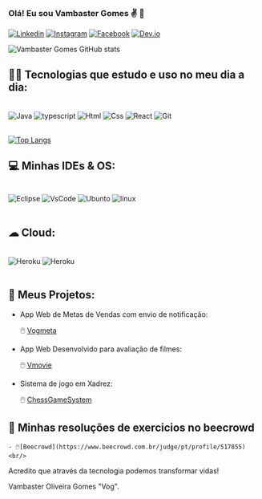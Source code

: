 

### Olá! Eu sou Vambaster Gomes  ✌️ 🙂


[![Linkedin](https://img.shields.io/badge/LinkedIn-0077B5?style=for-the-badge&logo=linkedin&logoColor=white)](https://www.linkedin.com/in/vambaster-gomes-b667291ab)
[![Instagram](https://img.shields.io/badge/Instagram-E4405F?style=for-the-badge&logo=instagram&logoColor=white)](https://www.instagram.com/vambastergomes)
[![Facebook](https://img.shields.io/badge/Facebook-1877F2?style=for-the-badge&logo=facebook&logoColor=white)](https://m.facebook.com/vambaster.gomes)
[![Dev.io](https://img.shields.io/badge/dev.to-0A0A0A?style=for-the-badge&logo=devdotto&logoColor=white)](https://dev.to/vog10)

![Vambaster Gomes GitHub stats](https://github-readme-stats.vercel.app/api?username=vog10&show_icons=true&theme=dark)


## 👨‍💻 Tecnologias que estudo e uso no meu dia a dia:

<div style="display: inline_block"><br/>
<img align="center" alt="Java" src="https://img.shields.io/badge/Java-ED8B00?style=for-the-badge&logo=java&logoColor=white"/> <img align="center" alt="typescript" src="https://img.shields.io/badge/TypeScript-007ACC?style=for-the-badge&logo=typescript&logoColor=white"/> <img align="center" alt="Html" src="https://img.shields.io/badge/HTML5-E34F26?style=for-the-badge&logo=html5&logoColor=white"/>
<img align="center" alt="Css" src="https://img.shields.io/badge/CSS3-1572B6?style=for-the-badge&logo=css3&logoColor=white"/> <img align="center" alt="React" src="https://img.shields.io/badge/React-20232A?style=for-the-badge&logo=react&logoColor=61DAFB"/> <img align="center" alt="Git" src="https://img.shields.io/badge/GIT-E44C30?style=for-the-badge&logo=git&logoColor=white"/>     
</div><br/>

[![Top Langs](https://github-readme-stats.vercel.app/api/top-langs/?username=vog10&layout=compact)](https://github.com/vog10/github-readme-stats)

## 💻 Minhas IDEs & OS:

<div style="display: inline_block"><br/>
<img align="center" alt="Eclipse" src="https://img.shields.io/badge/Eclipse-2C2255?style=for-the-badge&logo=eclipse&logoColor=white"/> <img align="center" alt="VsCode" src="https://img.shields.io/badge/Visual_Studio-5C2D91?style=for-the-badge&logo=visual%20studio&logoColor=white"/> <img align="center" alt="Ubunto" src="https://img.shields.io/badge/Ubuntu-E95420?style=for-the-badge&logo=ubuntu&logoColor=white"/> <img align="center" alt="linux" src="https://img.shields.io/badge/Linux-FCC624?style=for-the-badge&logo=linux&logoColor=black"/> 
</div><br/>

## ☁ Cloud:

<div style="display: inline_block"><br/>
<img align="center" alt="Heroku" src="https://img.shields.io/badge/Heroku-430098?style=for-the-badge&logo=heroku&logoColor=white"/> <img align="center" alt="Heroku" src="https://img.shields.io/badge/Netlify-00C7B7?style=for-the-badge&logo=netlify&logoColor=white"/> 
</div><br/>

## 🔗 Meus Projetos:

- App Web de Metas de Vendas com envio de notificação:

   🖱️ [Vogmeta](https://vogmeta.netlify.app)<br/>

- App Web Desenvolvido para avaliação de filmes:

    🖱️ [Vmovie](https://vogmeta.netlify.app)<br/>

- Sistema de jogo em Xadrez:

    🖱️ [ChessGameSystem](https://github.com/Vog10/Chess-Game-System-Project)<br/>
    
 ## 🔗 Minhas resoluções de exercicios no beecrowd

    - 🖱️[Beecrowd](https://www.beecrowd.com.br/judge/pt/profile/517855)<br/>


Acredito que através da tecnologia podemos transformar vidas!

Vambaster Oliveira Gomes "Vog".
